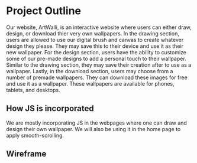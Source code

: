 # Project Outline

Our website, ArtWalli, is an interactive website where users can either draw, design, or download thier very own wallpapers.
In the drawing section, users are allowed to use our digital brush and canvas to create whatever design they please. They may save this to their device and use it as their new wallpaper.
For the design section, users have the ability to customize some of our pre-made designs to add a personal touch to their wallpaper. Similar to the drawing section, they may save their creation after to use as a wallpaper.
Lastly, in the download section, users may choose from a number of premade wallpapers. They can download these images for free and use it as a wallpaper. 
These wallpapers are available for phones, tablets, and desktops. 

## How JS is incorporated 

We are mostly incorporating JS in the webpages where one can draw and design their own wallpaper.
We will also be using it in the home page to apply smooth-scrolling.

## Wireframe



